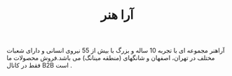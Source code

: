 ﻿---
layout: post
title: آرا هنر
name_en: arahonar
company_slug: arahonar
logo: 
cover: 
company_count:
founded:
location: ""
total_review: 
total_interview: 
salary_avg: 
salary_min: 
salary_max: 
rate: 
view_count: 
industry: تبلیغات، بازاریابی و برندسازی
city: تهران, تهران
size_en: S
size: 11-50 نفر
site: http://www.arahonar.com
---

آراهنر مجموعه ای با تجربه 10 ساله و بزرگ با بیش از 55 نیروی انسانی و دارای شعبات مختلف در تهران، اصفهان و شانگهای (منطقه مینانگ) می باشد.فروش محصولات ما فقط در کانال B2B است .


